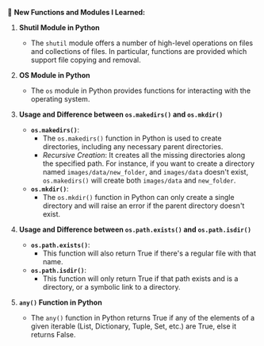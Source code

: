 📁 **New Functions and Modules I Learned:**

1. **Shutil Module in Python**
   - The `shutil` module offers a number of high-level operations on files and collections of files. In particular, functions are provided which support file copying and removal.

2. **OS Module in Python**
   - The `os` module in Python provides functions for interacting with the operating system.

3. **Usage and Difference between `os.makedirs()` and `os.mkdir()`**
   - **`os.makedirs()`**: 
     - The `os.makedirs()` function in Python is used to create directories, including any necessary parent directories.
     - *Recursive Creation*: It creates all the missing directories along the specified path. For instance, if you want to create a directory named `images/data/new_folder`, and `images/data` doesn't exist, `os.makedirs()` will create both `images/data` and `new_folder`.
   - **`os.mkdir()`**: 
     - The `os.mkdir()` function in Python can only create a single directory and will raise an error if the parent directory doesn't exist.
    
4. **Usage and Difference between `os.path.exists()` and `os.path.isdir()`**
   - **`os.path.exists()`**: 
     - This function will also return True if there's a regular file with that name.
   - **`os.path.isdir()`**: 
     - This function will only return True if that path exists and is a directory, or a symbolic link to a directory.

5. **`any()` Function in Python**
   - The `any()` function in Python returns True if any of the elements of a given iterable (List, Dictionary, Tuple, Set, etc.) are True, else it returns False.
